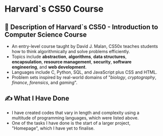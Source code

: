 # Harvard`s CS50 Course

## 📖 Description of Harvard`s CS50 - Introduction to Computer Science Course

<ul>
  <li>An entry-level course taught by David J. Malan, CS50x teaches students how to think algorithmically and solve problems efficiently.</li>
  <li>Topics include <strong>abstraction</strong>, <strong>algorithms</strong>, <strong>data structures</strong>, <strong>encapsulation</strong>, <strong>resource management</strong>, <strong>security</strong>, <strong>software engineering</strong>, and <strong>web development</strong>.</li>
  <li>Languages include C, Python, SQL, and JavaScript plus CSS and HTML.</li>
  <li>Problem sets inspired by real-world domains of "<em>biology</em>, <em>cryptography</em>, <em>finance</em>, <em>forensics</em>, and <em>gaming</em>".</li>
</ul>

## ✍️ What I Have Done

<ul>
  <li>I have created codes that vary in length and complexity using a multitude of programming languages, which were listed above.</li>
  <li>One of the tasks I have done is the start of a larger project, "Homepage", which I have yet to finalise.</li>
</ul>

